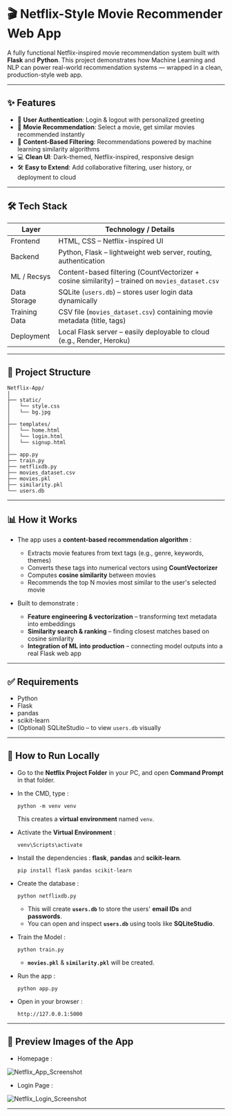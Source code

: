 # 🎬 Netflix-Style Movie Recommender Web App

A fully functional Netflix-inspired movie recommendation system built with **Flask** and **Python**. This project demonstrates how Machine Learning and NLP can power real-world recommendation systems — wrapped in a clean, production-style web app.

---

## ✨ Features
- 🔐 **User Authentication**: Login & logout with personalized greeting
- 🎥 **Movie Recommendation**: Select a movie, get similar movies recommended instantly
- 🧠 **Content-Based Filtering**: Recommendations powered by machine learning similarity algorithms
- 💻 **Clean UI**: Dark-themed, Netflix-inspired, responsive design
- 🛠 **Easy to Extend**: Add collaborative filtering, user history, or deployment to cloud

---
## 🛠 Tech Stack
| Layer         | Technology / Details                                                                 |
|-------------- | ------------------------------------------------------------------------------------ |
| Frontend      | HTML, CSS – Netflix-inspired UI                                                      |
| Backend       | Python, Flask – lightweight web server, routing, authentication                      |
| ML / Recsys   | Content-based filtering (CountVectorizer + cosine similarity) – trained on `movies_dataset.csv` |
| Data Storage  | SQLite (`users.db`) – stores user login data dynamically                             |
| Training Data | CSV file (`movies_dataset.csv`) containing movie metadata (title, tags)              |
| Deployment    | Local Flask server – easily deployable to cloud (e.g., Render, Heroku)                |

---

## 📂 Project Structure

```
Netflix-App/
│
├── static/
│   └── style.css
│   └── bg.jpg
│
├── templates/
│   └── home.html
│   └── login.html
│   └── signup.html
│
├── app.py
├── train.py
├── netflixdb.py
├── movies_dataset.csv
├── movies.pkl
├── similarity.pkl
└── users.db
```
---
## 📊 How it Works
- The app uses a **content-based recommendation algorithm** :
  - Extracts movie features from text tags (e.g., genre, keywords, themes)
  - Converts these tags into numerical vectors using **CountVectorizer**
  - Computes **cosine similarity** between movies
  - Recommends the top N movies most similar to the user's selected movie

- Built to demonstrate :
  - **Feature engineering & vectorization** – transforming text metadata into embeddings
  - **Similarity search & ranking** – finding closest matches based on cosine similarity
  - **Integration of ML into production** – connecting model outputs into a real Flask web app

---
## ✅ Requirements
- Python
- Flask
- pandas
- scikit-learn
- (Optional) SQLiteStudio – to view `users.db` visually

---
## 🚀 How to Run Locally
- Go to the **Netflix Project Folder** in your PC, and open **Command Prompt** in that folder.

- In the CMD, type :
  ```
  python -m venv venv  
  ```
  This creates a **virtual environment** named `venv`.

- Activate the **Virtual Environment** :
  ```
  venv\Scripts\activate
  ```
- Install the dependencies : **flask**, **pandas** and **scikit-learn**.
  ```
  pip install flask pandas scikit-learn
  ```
- Create the database :
  ```
  python netflixdb.py
  ```
  - This will create **`users.db`** to store the users' **email IDs** and **passwords**.
  - You can open and inspect **`users.db`** using tools like **SQLiteStudio**.

- Train the Model :
  ```
  python train.py
  ```
  - **`movies.pkl`** & **`similarity.pkl`** will be created.

- Run the app :
  ```
  python app.py
  ```
- Open in your browser :
  ```
  http://127.0.0.1:5000
  ```
---
## 📸 Preview Images of the App
- Homepage :

![Netflix_App_Screenshot](https://github.com/user-attachments/assets/90ce9fcc-50d4-4f55-8f81-b6e0541f2d67)

- Login Page :

![Netflix_Login_Screenshot](https://github.com/user-attachments/assets/e12db505-b721-430d-9e92-45f5251cd6ec)

---
